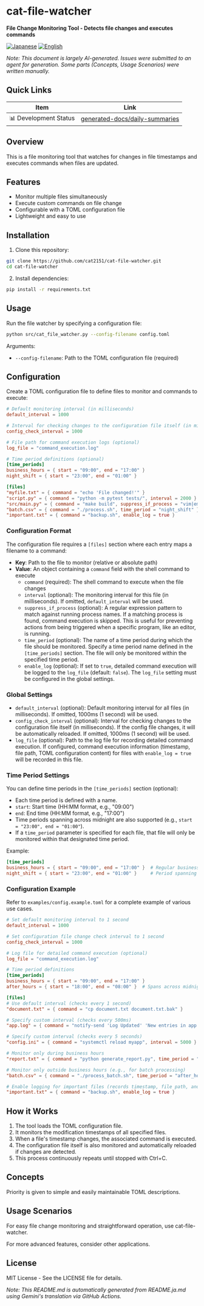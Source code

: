 # cat-file-watcher

**File Change Monitoring Tool - Detects file changes and executes commands**

<p align="left">
  <a href="README.ja.md"><img src="https://img.shields.io/badge/🇯🇵-Japanese-red.svg" alt="Japanese"></a>
  <a href="README.md"><img src="https://img.shields.io/badge/🇺🇸-English-blue.svg" alt="English"></a>
</p>

*Note: This document is largely AI-generated. Issues were submitted to an agent for generation. Some parts (Concepts, Usage Scenarios) were written manually.*

## Quick Links
| Item | Link |
|------|--------|
| 📊 Development Status | [generated-docs/daily-summaries](generated-docs/daily-summaries) |

## Overview

This is a file monitoring tool that watches for changes in file timestamps and executes commands when files are updated.

## Features

- Monitor multiple files simultaneously
- Execute custom commands on file change
- Configurable with a TOML configuration file
- Lightweight and easy to use

## Installation

1. Clone this repository:
```bash
git clone https://github.com/cat2151/cat-file-watcher.git
cd cat-file-watcher
```

2. Install dependencies:
```bash
pip install -r requirements.txt
```

## Usage

Run the file watcher by specifying a configuration file:

```bash
python src/cat_file_watcher.py --config-filename config.toml
```

Arguments:
- `--config-filename`: Path to the TOML configuration file (required)

## Configuration

Create a TOML configuration file to define files to monitor and commands to execute:

```toml
# Default monitoring interval (in milliseconds)
default_interval = 1000

# Interval for checking changes to the configuration file itself (in milliseconds)
config_check_interval = 1000

# File path for command execution logs (optional)
log_file = "command_execution.log"

# Time period definitions (optional)
[time_periods]
business_hours = { start = "09:00", end = "17:00" }
night_shift = { start = "23:00", end = "01:00" }

[files]
"myfile.txt" = { command = "echo 'File changed!'" }
"script.py" = { command = "python -m pytest tests/", interval = 2000 }
"src/main.py" = { command = "make build", suppress_if_process = "vim|emacs|code" }
"batch.csv" = { command = "./process.sh", time_period = "night_shift" }
"important.txt" = { command = "backup.sh", enable_log = true }
```

### Configuration Format

The configuration file requires a `[files]` section where each entry maps a filename to a command:

- **Key**: Path to the file to monitor (relative or absolute path)
- **Value**: An object containing a `command` field with the shell command to execute
  - `command` (required): The shell command to execute when the file changes
  - `interval` (optional): The monitoring interval for this file (in milliseconds). If omitted, `default_interval` will be used.
  - `suppress_if_process` (optional): A regular expression pattern to match against running process names. If a matching process is found, command execution is skipped. This is useful for preventing actions from being triggered when a specific program, like an editor, is running.
  - `time_period` (optional): The name of a time period during which the file should be monitored. Specify a time period name defined in the `[time_periods]` section. The file will only be monitored within the specified time period.
  - `enable_log` (optional): If set to `true`, detailed command execution will be logged to the `log_file` (default: `false`). The `log_file` setting must be configured in the global settings.

### Global Settings

- `default_interval` (optional): Default monitoring interval for all files (in milliseconds). If omitted, 1000ms (1 second) will be used.
- `config_check_interval` (optional): Interval for checking changes to the configuration file itself (in milliseconds). If the config file changes, it will be automatically reloaded. If omitted, 1000ms (1 second) will be used.
- `log_file` (optional): Path to the log file for recording detailed command execution. If configured, command execution information (timestamp, file path, TOML configuration content) for files with `enable_log = true` will be recorded in this file.

### Time Period Settings

You can define time periods in the `[time_periods]` section (optional):

- Each time period is defined with a name.
- `start`: Start time (HH:MM format, e.g., "09:00")
- `end`: End time (HH:MM format, e.g., "17:00")
- Time periods spanning across midnight are also supported (e.g., `start = "23:00", end = "01:00"`).
- If a `time_period` parameter is specified for each file, that file will only be monitored within that designated time period.

Example:
```toml
[time_periods]
business_hours = { start = "09:00", end = "17:00" }  # Regular business hours
night_shift = { start = "23:00", end = "01:00" }     # Period spanning across midnight
```

### Configuration Example

Refer to `examples/config.example.toml` for a complete example of various use cases.

```toml
# Set default monitoring interval to 1 second
default_interval = 1000

# Set configuration file change check interval to 1 second
config_check_interval = 1000

# Log file for detailed command execution (optional)
log_file = "command_execution.log"

# Time period definitions
[time_periods]
business_hours = { start = "09:00", end = "17:00" }
after_hours = { start = "18:00", end = "08:00" }  # Spans across midnight

[files]
# Use default interval (checks every 1 second)
"document.txt" = { command = "cp document.txt document.txt.bak" }

# Specify custom interval (checks every 500ms)
"app.log" = { command = "notify-send 'Log Updated' 'New entries in app.log'", interval = 500 }

# Specify custom interval (checks every 5 seconds)
"config.ini" = { command = "systemctl reload myapp", interval = 5000 }

# Monitor only during business hours
"report.txt" = { command = "python generate_report.py", time_period = "business_hours" }

# Monitor only outside business hours (e.g., for batch processing)
"batch.csv" = { command = "./process_batch.sh", time_period = "after_hours" }

# Enable logging for important files (records timestamp, file path, and config content)
"important.txt" = { command = "backup.sh", enable_log = true }
```

## How it Works

1. The tool loads the TOML configuration file.
2. It monitors the modification timestamps of all specified files.
3. When a file's timestamp changes, the associated command is executed.
4. The configuration file itself is also monitored and automatically reloaded if changes are detected.
5. This process continuously repeats until stopped with Ctrl+C.

## Concepts

Priority is given to simple and easily maintainable TOML descriptions.

## Usage Scenarios

For easy file change monitoring and straightforward operation, use cat-file-watcher.

For more advanced features, consider other applications.

## License

MIT License - See the LICENSE file for details.

*Note: This README.md is automatically generated from README.ja.md using Gemini's translation via GitHub Actions.*